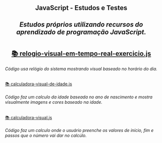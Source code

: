 <h2 align="center">JavaScript - Estudos e Testes
<i><h4 align="center">Estudos próprios utilizando recursos do aprendizado de programação JavaScript.</i> 


##   

[📚 relogio-visual-em-tempo-real-exercicio.js](https://github.com/LucasABFranco/JavaScript_Estudos_e_Testes/blob/main/script-relogio-visual-em-tempo-real-exercicio.js)<h6>Código usa relógio do sistema mostrando visual baseado no horário do dia.</h6>
[📚 calculadora-visual-de-idade.js](https://github.com/LucasABFranco/JavaScript_Estudos_e_Testes/blob/main/JS-calculadora-visual-de-idade.js)<h6>Código faz um calculo da idade baseada no ano de nascimento e mostra visualmente imagens e cores baseado na idade.</h6>
  [📚 calculadora-visual.js](https://github.com/LucasABFranco/JavaScript_Estudos_e_Testes/blob/main/CSS-calculadora-visual.css)<h6>Código faz um calculo onde o usuário preenche os valores de início, fim e passos que o número vai dar no calcúlo.</h6>
